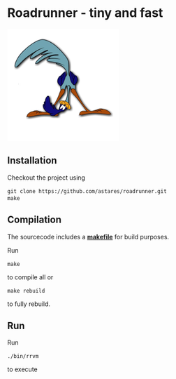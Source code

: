 # Roadrunner - tiny and fast

![Roadrunner](www/pic/roadrunner.png)

## Installation
Checkout the project using 
```posh
git clone https://github.com/astares/roadrunner.git
make
```
## Compilation
The sourcecode includes a [**makefile**](makefile) for build purposes.

Run 
```console
make
```
to compile all or 
 
```console
make rebuild
```
to fully rebuild.

## Run
Run 
```console
./bin/rrvm
```
to execute
